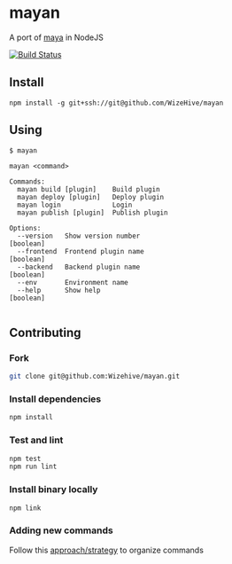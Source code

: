 # mayan

A port of [maya](https://github.com/ZengineHQ/maya) in NodeJS

[![Build Status](https://drone.appsrv.com/api/badges/Wizehive/mayan/status.svg)](https://drone.appsrv.com/Wizehive/mayan)

## Install

```
npm install -g git+ssh://git@github.com/WizeHive/mayan
```

## Using

```
$ mayan

mayan <command>

Commands:
  mayan build [plugin]    Build plugin
  mayan deploy [plugin]   Deploy plugin
  mayan login             Login
  mayan publish [plugin]  Publish plugin

Options:
  --version   Show version number                                      [boolean]
  --frontend  Frontend plugin name                                     [boolean]
  --backend   Backend plugin name                                      [boolean]
  --env       Environment name
  --help      Show help                                                [boolean]
  
```

## Contributing


### Fork

```bash
git clone git@github.com:Wizehive/mayan.git
```

### Install dependencies

```bash
npm install
```

### Test and lint

```bash
npm test
npm run lint
```

### Install binary locally

```bash
npm link
```

### Adding new commands

Follow this [approach/strategy](https://github.com/yargs/yargs/blob/master/docs/advanced.md#example-command-hierarchy-using-commanddir) to organize commands
